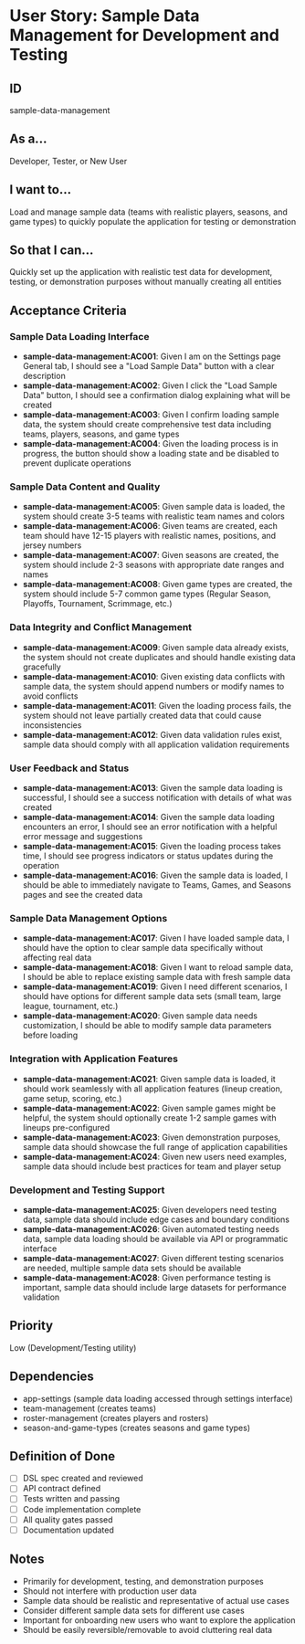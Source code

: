 # User Story: Sample Data Management for Development and Testing

## ID

sample-data-management

## As a...

Developer, Tester, or New User

## I want to...

Load and manage sample data (teams with realistic players, seasons, and game types) to quickly populate the application for testing or demonstration

## So that I can...

Quickly set up the application with realistic test data for development, testing, or demonstration purposes without manually creating all entities

## Acceptance Criteria

### Sample Data Loading Interface

- **sample-data-management:AC001**: Given I am on the Settings page General tab, I should see a "Load Sample Data" button with a clear description
- **sample-data-management:AC002**: Given I click the "Load Sample Data" button, I should see a confirmation dialog explaining what will be created
- **sample-data-management:AC003**: Given I confirm loading sample data, the system should create comprehensive test data including teams, players, seasons, and game types
- **sample-data-management:AC004**: Given the loading process is in progress, the button should show a loading state and be disabled to prevent duplicate operations

### Sample Data Content and Quality

- **sample-data-management:AC005**: Given sample data is loaded, the system should create 3-5 teams with realistic team names and colors
- **sample-data-management:AC006**: Given teams are created, each team should have 12-15 players with realistic names, positions, and jersey numbers
- **sample-data-management:AC007**: Given seasons are created, the system should include 2-3 seasons with appropriate date ranges and names
- **sample-data-management:AC008**: Given game types are created, the system should include 5-7 common game types (Regular Season, Playoffs, Tournament, Scrimmage, etc.)

### Data Integrity and Conflict Management

- **sample-data-management:AC009**: Given sample data already exists, the system should not create duplicates and should handle existing data gracefully
- **sample-data-management:AC010**: Given existing data conflicts with sample data, the system should append numbers or modify names to avoid conflicts
- **sample-data-management:AC011**: Given the loading process fails, the system should not leave partially created data that could cause inconsistencies
- **sample-data-management:AC012**: Given data validation rules exist, sample data should comply with all application validation requirements

### User Feedback and Status

- **sample-data-management:AC013**: Given the sample data loading is successful, I should see a success notification with details of what was created
- **sample-data-management:AC014**: Given the sample data loading encounters an error, I should see an error notification with a helpful error message and suggestions
- **sample-data-management:AC015**: Given the loading process takes time, I should see progress indicators or status updates during the operation
- **sample-data-management:AC016**: Given the sample data is loaded, I should be able to immediately navigate to Teams, Games, and Seasons pages and see the created data

### Sample Data Management Options

- **sample-data-management:AC017**: Given I have loaded sample data, I should have the option to clear sample data specifically without affecting real data
- **sample-data-management:AC018**: Given I want to reload sample data, I should be able to replace existing sample data with fresh sample data
- **sample-data-management:AC019**: Given I need different scenarios, I should have options for different sample data sets (small team, large league, tournament, etc.)
- **sample-data-management:AC020**: Given sample data needs customization, I should be able to modify sample data parameters before loading

### Integration with Application Features

- **sample-data-management:AC021**: Given sample data is loaded, it should work seamlessly with all application features (lineup creation, game setup, scoring, etc.)
- **sample-data-management:AC022**: Given sample games might be helpful, the system should optionally create 1-2 sample games with lineups pre-configured
- **sample-data-management:AC023**: Given demonstration purposes, sample data should showcase the full range of application capabilities
- **sample-data-management:AC024**: Given new users need examples, sample data should include best practices for team and player setup

### Development and Testing Support

- **sample-data-management:AC025**: Given developers need testing data, sample data should include edge cases and boundary conditions
- **sample-data-management:AC026**: Given automated testing needs data, sample data loading should be available via API or programmatic interface
- **sample-data-management:AC027**: Given different testing scenarios are needed, multiple sample data sets should be available
- **sample-data-management:AC028**: Given performance testing is important, sample data should include large datasets for performance validation

## Priority

Low (Development/Testing utility)

## Dependencies

- app-settings (sample data loading accessed through settings interface)
- team-management (creates teams)
- roster-management (creates players and rosters)
- season-and-game-types (creates seasons and game types)

## Definition of Done

- [ ] DSL spec created and reviewed
- [ ] API contract defined
- [ ] Tests written and passing
- [ ] Code implementation complete
- [ ] All quality gates passed
- [ ] Documentation updated

## Notes

- Primarily for development, testing, and demonstration purposes
- Should not interfere with production user data
- Sample data should be realistic and representative of actual use cases
- Consider different sample data sets for different use cases
- Important for onboarding new users who want to explore the application
- Should be easily reversible/removable to avoid cluttering real data
